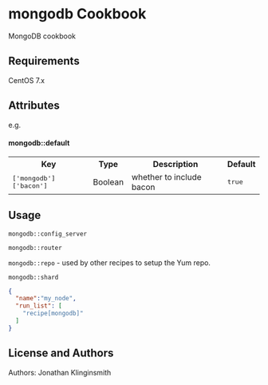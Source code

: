 mongodb Cookbook
================
MongoDB cookbook

Requirements
------------
CentOS 7.x

Attributes
----------
e.g.
#### mongodb::default
<table>
  <tr>
    <th>Key</th>
    <th>Type</th>
    <th>Description</th>
    <th>Default</th>
  </tr>
  <tr>
    <td><tt>['mongodb']['bacon']</tt></td>
    <td>Boolean</td>
    <td>whether to include bacon</td>
    <td><tt>true</tt></td>
  </tr>
</table>

Usage
-----
`mongodb::config_server`

`mongodb::router`

`mongodb::repo` - used by other recipes to setup the Yum repo.

`mongodb::shard`


```json
{
  "name":"my_node",
  "run_list": [
    "recipe[mongodb]"
  ]
}
```

License and Authors
-------------------
Authors: Jonathan Klinginsmith
